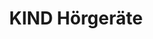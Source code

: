 ---
title: "KIND Hörgeräte"
url: /hamburg/kind-hoergeraete-moellner-landstrasse/
shop: Hörgeräte
---